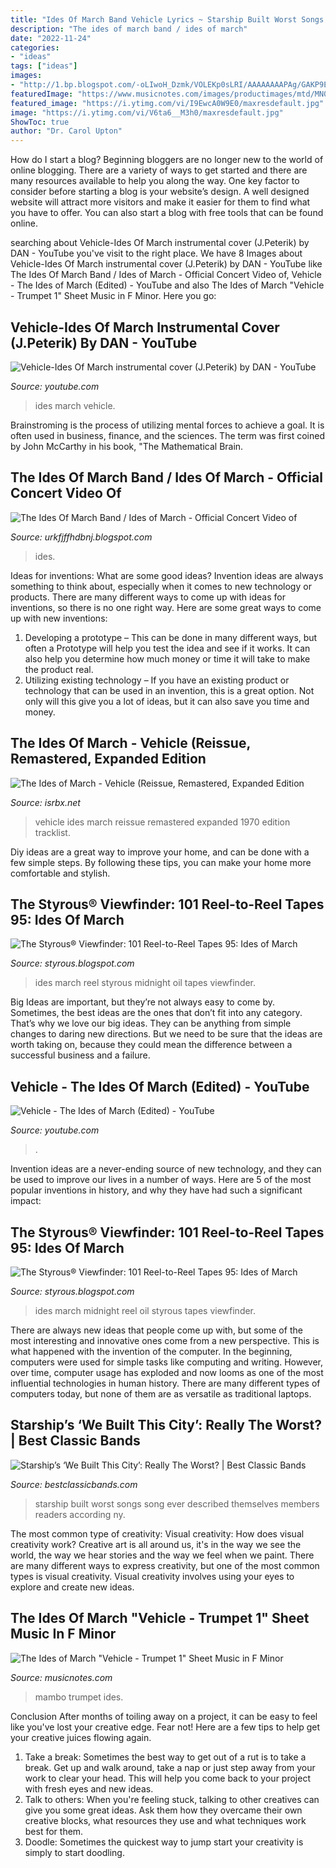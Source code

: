 ```yaml
---
title: "Ides Of March Band Vehicle Lyrics ~ Starship Built Worst Songs Song Ever Described Themselves Members Readers According Ny"
description: "The ides of march band / ides of march"
date: "2022-11-24"
categories:
- "ideas"
tags: ["ideas"]
images:
- "http://1.bp.blogspot.com/-oLIwoH_Dzmk/VOLEKp0sLRI/AAAAAAAAPAg/GAKP9EqkZEA/s1600/Ides_March_Midnight%2BOil_Styrous_5998.jpg"
featuredImage: "https://www.musicnotes.com/images/productimages/mtd/MN0044518.gif"
featured_image: "https://i.ytimg.com/vi/I9EwcA0W9E0/maxresdefault.jpg"
image: "https://i.ytimg.com/vi/V6ta6__M3h0/maxresdefault.jpg"
ShowToc: true
author: "Dr. Carol Upton"
---
```



How do I start a blog?
Beginning bloggers are no longer new to the world of online blogging. There are a variety of ways to get started and there are many resources available to help you along the way. One key factor to consider before starting a blog is your website’s design. A well designed website will attract more visitors and make it easier for them to find what you have to offer. You can also start a blog with free tools that can be found online.

	

		
searching about Vehicle-Ides Of March instrumental cover (J.Peterik) by DAN - YouTube you've visit to the right place. We have 8 Images about Vehicle-Ides Of March instrumental cover (J.Peterik) by DAN - YouTube like The Ides Of March Band / Ides of March - Official Concert Video of, Vehicle - The Ides of March (Edited) - YouTube and also The Ides of March &quot;Vehicle - Trumpet 1&quot; Sheet Music in F Minor. Here you go:
		
    
## Vehicle-Ides Of March Instrumental Cover (J.Peterik) By DAN - YouTube

<img loading=lazy src="https://i.ytimg.com/vi/sz_Ed2DU1zQ/maxresdefault.jpg" onerror="this.onerror=null;this.src='https://tse4.mm.bing.net/th?id=OIP.MNp3dbKdiAJHN8RN4_Yw3gHaEK&amp;pid=15.1';" alt="Vehicle-Ides Of March instrumental cover (J.Peterik) by DAN - YouTube">

_Source: youtube.com_

>ides march vehicle. 

	

Brainstroming is the process of utilizing mental forces to achieve a goal. It is often used in business, finance, and the sciences. The term was first coined by John McCarthy in his book, "The Mathematical Brain.

    
## The Ides Of March Band / Ides Of March - Official Concert Video Of

<img loading=lazy src="https://i.ytimg.com/vi/V6ta6__M3h0/maxresdefault.jpg" onerror="this.onerror=null;this.src='https://tse3.mm.bing.net/th?id=OIP.VwU-w5A0dQj8VV-SiyYGaQHaEK&amp;pid=15.1';" alt="The Ides Of March Band / Ides of March - Official Concert Video of">

_Source: urkfjffhdbnj.blogspot.com_

>ides. 

	

Ideas for inventions: What are some good ideas?
Invention ideas are always something to think about, especially when it comes to new technology or products. There are many different ways to come up with ideas for inventions, so there is no one right way. Here are some great ways to come up with new inventions: 
1. Developing a prototype – This can be done in many different ways, but often a Prototype will help you test the idea and see if it works. It can also help you determine how much money or time it will take to make the product real. 
2. Utilizing existing technology – If you have an existing product or technology that can be used in an invention, this is a great option. Not only will this give you a lot of ideas, but it can also save you time and money. 

    
## The Ides Of March - Vehicle (Reissue, Remastered, Expanded Edition

<img loading=lazy src="https://img.israbox.com/uploads/posts/2018-10/1539411077_back.jpg" onerror="this.onerror=null;this.src='https://tse2.mm.bing.net/th?id=OIP.TYe-YsoYiI5-QgXSU-mtqQHaFz&amp;pid=15.1';" alt="The Ides of March - Vehicle (Reissue, Remastered, Expanded Edition">

_Source: isrbx.net_

>vehicle ides march reissue remastered expanded 1970 edition tracklist. 

	

Diy ideas are a great way to improve your home, and can be done with a few simple steps. By following these tips, you can make your home more comfortable and stylish.

    
## The Styrous® Viewfinder: 101 Reel-to-Reel Tapes 95: Ides Of March

<img loading=lazy src="http://1.bp.blogspot.com/-oLIwoH_Dzmk/VOLEKp0sLRI/AAAAAAAAPAg/GAKP9EqkZEA/s1600/Ides_March_Midnight%2BOil_Styrous_5998.jpg" onerror="this.onerror=null;this.src='https://tse2.mm.bing.net/th?id=OIP.dZJ-JGneYqIpdMYHHm5_IgHaFj&amp;pid=15.1';" alt="The Styrous® Viewfinder: 101 Reel-to-Reel Tapes 95: Ides of March">

_Source: styrous.blogspot.com_

>ides march reel styrous midnight oil tapes viewfinder. 

	

Big Ideas are important, but they’re not always easy to come by. Sometimes, the best ideas are the ones that don’t fit into any category. That’s why we love our big ideas. They can be anything from simple changes to daring new directions. But we need to be sure that the ideas are worth taking on, because they could mean the difference between a successful business and a failure.

    
## Vehicle - The Ides Of March (Edited) - YouTube

<img loading=lazy src="https://i.ytimg.com/vi/I9EwcA0W9E0/maxresdefault.jpg" onerror="this.onerror=null;this.src='https://tse2.mm.bing.net/th?id=OIP.Dsn86FgLgt0rF-IywklnJQHaEK&amp;pid=15.1';" alt="Vehicle - The Ides of March (Edited) - YouTube">

_Source: youtube.com_

>. 

	

Invention ideas are a never-ending source of new technology, and they can be used to improve our lives in a number of ways. Here are 5 of the most popular inventions in history, and why they have had such a significant impact:

    
## The Styrous® Viewfinder: 101 Reel-to-Reel Tapes 95: Ides Of March

<img loading=lazy src="http://1.bp.blogspot.com/-O8GkGCCRDUw/VOLEJTYrf8I/AAAAAAAAPAo/so7UZH3SMW0/s1600/Ides_March_Midnight%2BOil_Styrous_5986.jpg" onerror="this.onerror=null;this.src='https://tse3.mm.bing.net/th?id=OIP.QV5eBt032ewzFdPRxd8YyAHaFj&amp;pid=15.1';" alt="The Styrous® Viewfinder: 101 Reel-to-Reel Tapes 95: Ides of March">

_Source: styrous.blogspot.com_

>ides march midnight reel oil styrous tapes viewfinder. 

	

There are always new ideas that people come up with, but some of the most interesting and innovative ones come from a new perspective. This is what happened with the invention of the computer. In the beginning, computers were used for simple tasks like computing and writing. However, over time, computer usage has exploded and now looms as one of the most influential technologies in human history. There are many different types of computers today, but none of them are as versatile as traditional laptops.

    
## Starship’s ‘We Built This City’: Really The Worst? | Best Classic Bands

<img loading=lazy src="https://bestclassicbands.com/wp-content/uploads/2017/01/Starship-1200.jpg" onerror="this.onerror=null;this.src='https://tse4.mm.bing.net/th?id=OIP.QmtwDtFqYrJ2U3IA9CAY8gHaD4&amp;pid=15.1';" alt="Starship’s ‘We Built This City’: Really The Worst? | Best Classic Bands">

_Source: bestclassicbands.com_

>starship built worst songs song ever described themselves members readers according ny. 

	

The most common type of creativity: Visual creativity: How does visual creativity work?
Creative art is all around us, it's in the way we see the world, the way we hear stories and the way we feel when we paint. There are many different ways to express creativity, but one of the most common types is visual creativity. Visual creativity involves using your eyes to explore and create new ideas.

    
## The Ides Of March &quot;Vehicle - Trumpet 1&quot; Sheet Music In F Minor

<img loading=lazy src="https://www.musicnotes.com/images/productimages/mtd/MN0044518.gif" onerror="this.onerror=null;this.src='https://tse3.mm.bing.net/th?id=OIP.uH3z_k2edNZJ5_Lv2CBsggAAAA&amp;pid=15.1';" alt="The Ides of March &quot;Vehicle - Trumpet 1&quot; Sheet Music in F Minor">

_Source: musicnotes.com_

>mambo trumpet ides. 

	

Conclusion
After months of toiling away on a project, it can be easy to feel like you've lost your creative edge. Fear not! Here are a few tips to help get your creative juices flowing again.
1. Take a break: Sometimes the best way to get out of a rut is to take a break. Get up and walk around, take a nap or just step away from your work to clear your head. This will help you come back to your project with fresh eyes and new ideas.
2. Talk to others: When you're feeling stuck, talking to other creatives can give you some great ideas. Ask them how they overcame their own creative blocks, what resources they use and what techniques work best for them.
3. Doodle: Sometimes the quickest way to jump start your creativity is simply to start doodling.

